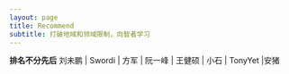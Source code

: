```yaml
---
layout: page
title: Recommend
subtitle: 打破地域和领域限制，向智者学习
---
```


**排名不分先后**
刘未鹏 | Swordi | 方军 | 阮一峰 | 王健硕 | 小石 | TonyYet |安猪 




